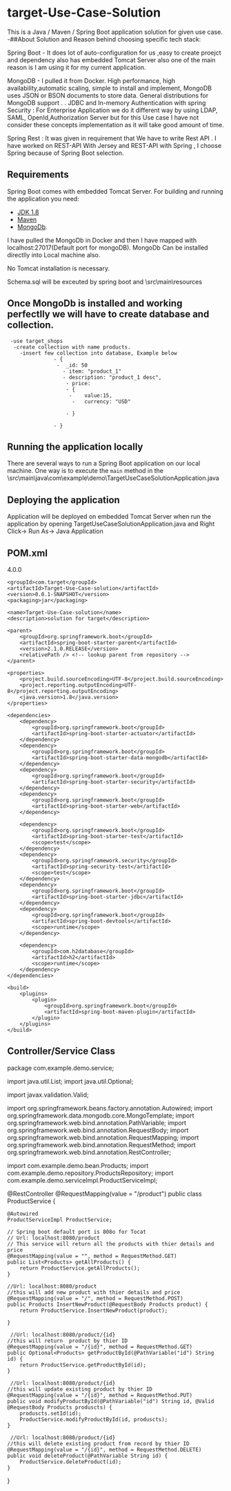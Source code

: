 # target-Use-Case-Solution
   This is a Java / Maven / Spring Boot application solution for given use case.
-##About Solution and Reason behind choosing specific tech stack:

Spring Boot -           It does lot of auto-configuration for us ,easy to create proejct and dependency also has embedded Tomcat Server also one of the main reason is I am using it for my current application.

MongoDB -    I pulled it from Docker. High performance, high availability,automatic scaling, simple to install and implement, MongoDB uses JSON or BSON documents to store data. General   distributions for MongoDB support .
  .
JDBC and In-memory Authentication with spring Security : For Enterprise Application we do it different way by using LDAP, SAML, OpenId,Authorization Server but for this Use case I have not consider these concepts implementation as it will take good amount of time. 

Spring Rest : It was given in requirement that We have to write Rest API . I have worked on REST-API With Jersey and REST-API with Spring , I choose Spring because of Spring Boot selection. 
       
       

## Requirements
Spring Boot comes with embedded Tomcat Server.
For building and running the application you need:

- [JDK 1.8](http://www.oracle.com/technetwork/java/javase/downloads/jdk8-downloads-2133151.html)
- [Maven ](https://maven.apache.org)
- [MongoDb](https://www.mongodb.com/download-center).

I have pulled the MongoDb in Docker and then I have mapped with localhost:27017(Default port for mongoDB).
MongoDb Can be installed directlly into Local machine also.

No Tomcat installation is necessary.

Schema.sql will be exceuted by spring boot and  \src\main\resources
## Once MongoDb is installed and working perfectlly we will have to create database and collection.
     -use target_shops
      -create collection with name products.
        -insert few collection into database, Example below
                   - {
                    -  _id: 50
                      - item: "product_1"
                      - description: "product_1 desc",
                       - price: 	
                       - {
                        -    value:15,
                         -   currency: "USD"
    
                       - }
     
                   - }



## Running the application locally

There are several ways to run a Spring Boot application on our local machine. 
One way is to execute the `main` method in the  \src\main\java\com\example\demo\TargetUseCaseSolutionApplication.java

## Deploying the application

Application will be deployed on embedded Tomcat Server when run the application by opening TargetUseCaseSolutionApplication.java and Right Click-> Run As-> Java Application

## POM.xml 
<?xml version="1.0" encoding="UTF-8"?>
<project xmlns="http://maven.apache.org/POM/4.0.0"
	xmlns:xsi="http://www.w3.org/2001/XMLSchema-instance"
	xsi:schemaLocation="http://maven.apache.org/POM/4.0.0 http://maven.apache.org/xsd/maven-4.0.0.xsd">
	<modelVersion>4.0.0</modelVersion>

	<groupId>com.target</groupId>
	<artifactId>Target-Use-Case-solution</artifactId>
	<version>0.0.1-SNAPSHOT</version>
	<packaging>jar</packaging>

	<name>Target-Use-Case-solution</name>
	<description>solution for target</description>

	<parent>
		<groupId>org.springframework.boot</groupId>
		<artifactId>spring-boot-starter-parent</artifactId>
		<version>2.1.0.RELEASE</version>
		<relativePath /> <!-- lookup parent from repository -->
	</parent>

	<properties>
		<project.build.sourceEncoding>UTF-8</project.build.sourceEncoding>
		<project.reporting.outputEncoding>UTF-8</project.reporting.outputEncoding>
		<java.version>1.8</java.version>
	</properties>

	<dependencies>
		<dependency>
			<groupId>org.springframework.boot</groupId>
			<artifactId>spring-boot-starter-actuator</artifactId>
		</dependency>
		<dependency>
			<groupId>org.springframework.boot</groupId>
			<artifactId>spring-boot-starter-data-mongodb</artifactId>
		</dependency>
		<dependency>
			<groupId>org.springframework.boot</groupId>
			<artifactId>spring-boot-starter-security</artifactId>
		</dependency>
		<dependency>
			<groupId>org.springframework.boot</groupId>
			<artifactId>spring-boot-starter-web</artifactId>
		</dependency>

		<dependency>
			<groupId>org.springframework.boot</groupId>
			<artifactId>spring-boot-starter-test</artifactId>
			<scope>test</scope>
		</dependency>
		<dependency>
			<groupId>org.springframework.security</groupId>
			<artifactId>spring-security-test</artifactId>
			<scope>test</scope>
		</dependency>
		<dependency>
			<groupId>org.springframework.boot</groupId>
			<artifactId>spring-boot-starter-jdbc</artifactId>
		</dependency>
		<dependency>
			<groupId>org.springframework.boot</groupId>
			<artifactId>spring-boot-devtools</artifactId>
			<scope>runtime</scope>
		</dependency>

		<dependency>
			<groupId>com.h2database</groupId>
			<artifactId>h2</artifactId>
			<scope>runtime</scope>
		</dependency>
	</dependencies>

	<build>
		<plugins>
			<plugin>
				<groupId>org.springframework.boot</groupId>
				<artifactId>spring-boot-maven-plugin</artifactId>
			</plugin>
		</plugins>
	</build>
</project>

## Controller/Service Class
package com.example.demo.service;

import java.util.List;
import java.util.Optional;

import javax.validation.Valid;

import org.springframework.beans.factory.annotation.Autowired;
import org.springframework.data.mongodb.core.MongoTemplate;
import org.springframework.web.bind.annotation.PathVariable;
import org.springframework.web.bind.annotation.RequestBody;
import org.springframework.web.bind.annotation.RequestMapping;
import org.springframework.web.bind.annotation.RequestMethod;
import org.springframework.web.bind.annotation.RestController;

import com.example.demo.bean.Products;
import com.example.demo.repository.ProductsRepository;
import com.example.demo.serviceImpl.ProductServiceImpl;

@RestController
@RequestMapping(value = "/product")
public class ProductService {

	@Autowired
	ProductServiceImpl ProductService;
    
    // Spring boot default port is 808o for Tocat
    // Url: localhost:8080/product
    // This service will return all the products with thier details and price
	@RequestMapping(value = "", method = RequestMethod.GET)
	public List<Products> getAllProducts() {
		return ProductService.getAllProducts();
	}

    //Url: localhost:8080/product
    //this will add new product with thier details and price
	@RequestMapping(value = "/", method = RequestMethod.POST)
	public Products InsertNewProduct(@RequestBody Products product) {
		return ProductService.InsertNewProduct(product);

	}

     //Url: localhost:8080/product/{id}
    //this will return  product by thier ID
	@RequestMapping(value = "/{id}", method = RequestMethod.GET)
	public Optional<Products> getProductById(@PathVariable("id") String id) {
		return ProductService.getProductById(id);
	}

     //Url: localhost:8080/product/{id}
    //this will update existing product by thier ID
	@RequestMapping(value = "/{id}", method = RequestMethod.PUT)
	public void modifyProductById(@PathVariable("id") String id, @Valid @RequestBody Products produscts) {
		produscts.setId(id);
		ProductService.modifyProductById(id, produscts);
	}

     //Url: localhost:8080/product/{id}
    //this will delete existing product from record by thier ID
	@RequestMapping(value = "/{id}", method = RequestMethod.DELETE)
	public void deleteProduct(@PathVariable String id) {
		ProductService.deleteProduct(id);
	}
}

